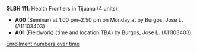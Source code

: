 **GLBH 111**: Health Frontiers in Tijuana (4 units)

- **A00** (Seminar) at 1:00 pm–2:50 pm on Monday at   by Burgos, Jose L. (A11103403)
- **A01** (Fieldwork) (time and location TBA) by Burgos, Jose L. (A11103403)

[Enrollment numbers over time](./GLBH111.tsv)
